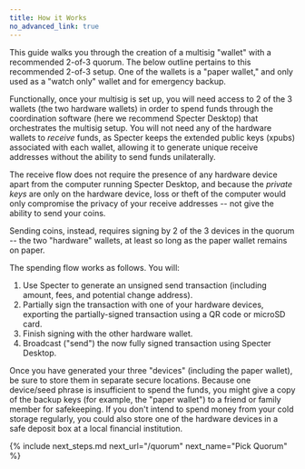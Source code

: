 ```yaml
---
title: How it Works
no_advanced_link: true
---
```


This guide walks you through the creation of a multisig "wallet" with a recommended 2-of-3 quorum. The below outline pertains to this recommended 2-of-3 setup. One of the wallets is a "paper wallet," and only used as a "watch only" wallet and for emergency backup.

Functionally, once your multisig is set up, you will need access to 2 of the 3 wallets (the two hardware wallets) in order to spend funds through the coordination software (here we recommend Specter Desktop) that orchestrates the multisig setup. You will not need any of the hardware wallets to _receive_ funds, as Specter keeps the extended public keys (xpubs) associated with each wallet, allowing it to generate unique receive addresses without the ability to send funds unilaterally.

The receive flow does not require the presence of any hardware device apart from the computer running Specter Desktop, and because the _private keys_ are only on the hardware device, loss or theft of the computer would only compromise the privacy of your receive addresses -- not give the ability to send your coins.

Sending coins, instead, requires signing by 2 of the 3 devices in the quorum -- the two "hardware" wallets, at least so long as the paper wallet remains on paper.

The spending flow works as follows. You will:

1. Use Specter to generate an unsigned send transaction (including amount, fees, and potential change address).
1. Partially sign the transaction with one of your hardware devices, exporting the partially-signed transaction using a QR code or microSD card.
1. Finish signing with the other hardware wallet.
1. Broadcast ("send") the now fully signed transaction using Specter Desktop.

Once you have generated your three "devices" (including the paper wallet), be sure to store them in separate secure locations. Because one device/seed phrase is insufficient to spend the funds, you might give a copy of the backup keys (for example, the "paper wallet") to a friend or family member for safekeeping. If you don't intend to spend money from your cold storage regularly, you could also store one of the hardware devices in a safe deposit box at a local financial institution.

{% include next_steps.md next_url="/quorum" next_name="Pick Quorum" %}
